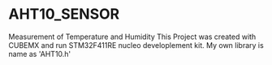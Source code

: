 # AHT10_SENSOR
Measurement of Temperature and Humidity
This Project was created with CUBEMX and run STM32F411RE nucleo developlement kit.
My own library is name as 'AHT10.h'
